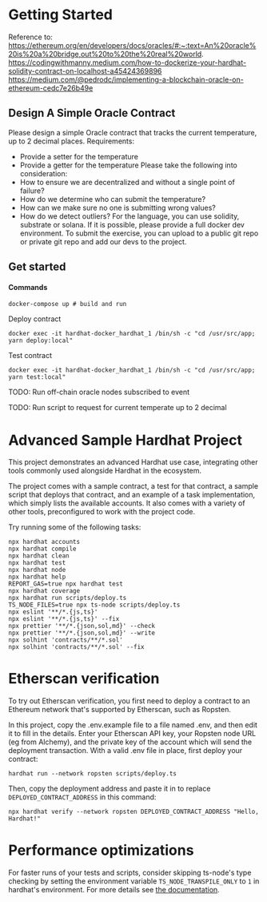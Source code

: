 # Getting Started

Reference to:
https://ethereum.org/en/developers/docs/oracles/#:~:text=An%20oracle%20is%20a%20bridge,out%20to%20the%20real%20world.
https://codingwithmanny.medium.com/how-to-dockerize-your-hardhat-solidity-contract-on-localhost-a45424369896
https://medium.com/@pedrodc/implementing-a-blockchain-oracle-on-ethereum-cedc7e26b49e

## Design A Simple Oracle Contract

Please design a simple Oracle contract that tracks the current temperature, up to 2 decimal
places.
Requirements:

- Provide a setter for the temperature
- Provide a getter for the temperature
  Please take the following into consideration:
- How to ensure we are decentralized and without a single point of failure?
- How do we determine who can submit the temperature?
- How can we make sure no one is submitting wrong values?
- How do we detect outliers?
  For the language, you can use solidity, substrate or solana. If it is possible, please provide a
  full docker dev environment.
  To submit the exercise, you can upload to a public git repo or private git repo and add our
  devs to the project.

## Get started

#### Commands

```shell
docker-compose up # build and run
```

Deploy contract
```shell
docker exec -it hardhat-docker_hardhat_1 /bin/sh -c "cd /usr/src/app; yarn deploy:local"
```

Test contract
```shell
docker exec -it hardhat-docker_hardhat_1 /bin/sh -c "cd /usr/src/app; yarn test:local"
```

TODO: Run off-chain oracle nodes subscribed to event

TODO: Run script to request for current temperate up to 2 decimal

# Advanced Sample Hardhat Project

This project demonstrates an advanced Hardhat use case, integrating other tools commonly used alongside Hardhat in the ecosystem.

The project comes with a sample contract, a test for that contract, a sample script that deploys that contract, and an example of a task implementation, which simply lists the available accounts. It also comes with a variety of other tools, preconfigured to work with the project code.

Try running some of the following tasks:

```shell
npx hardhat accounts
npx hardhat compile
npx hardhat clean
npx hardhat test
npx hardhat node
npx hardhat help
REPORT_GAS=true npx hardhat test
npx hardhat coverage
npx hardhat run scripts/deploy.ts
TS_NODE_FILES=true npx ts-node scripts/deploy.ts
npx eslint '**/*.{js,ts}'
npx eslint '**/*.{js,ts}' --fix
npx prettier '**/*.{json,sol,md}' --check
npx prettier '**/*.{json,sol,md}' --write
npx solhint 'contracts/**/*.sol'
npx solhint 'contracts/**/*.sol' --fix
```

# Etherscan verification

To try out Etherscan verification, you first need to deploy a contract to an Ethereum network that's supported by Etherscan, such as Ropsten.

In this project, copy the .env.example file to a file named .env, and then edit it to fill in the details. Enter your Etherscan API key, your Ropsten node URL (eg from Alchemy), and the private key of the account which will send the deployment transaction. With a valid .env file in place, first deploy your contract:

```shell
hardhat run --network ropsten scripts/deploy.ts
```

Then, copy the deployment address and paste it in to replace `DEPLOYED_CONTRACT_ADDRESS` in this command:

```shell
npx hardhat verify --network ropsten DEPLOYED_CONTRACT_ADDRESS "Hello, Hardhat!"
```

# Performance optimizations

For faster runs of your tests and scripts, consider skipping ts-node's type checking by setting the environment variable `TS_NODE_TRANSPILE_ONLY` to `1` in hardhat's environment. For more details see [the documentation](https://hardhat.org/guides/typescript.html#performance-optimizations).
